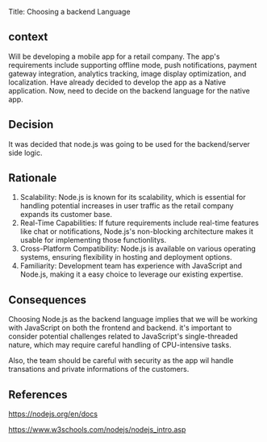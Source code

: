 Title: Choosing a backend Language

## context 

Will be developing a mobile app for a retail company. The app's requirements include supporting offline mode, push notifications, payment gateway integration, analytics tracking, image display optimization, and localization. 
 Have already decided to develop the app as a Native application. Now, need to decide on the backend language for the native app.


 ## Decision 

 It was decided that node.js was going to be used for the backend/server side logic.


 ## Rationale

1. Scalability: Node.js is known for its scalability, which is essential for handling potential increases in user traffic as the retail company expands its customer base.
2. Real-Time Capabilities: If future requirements include real-time features like chat or notifications, Node.js's non-blocking architecture makes it usable for implementing those functionlitys.
3. Cross-Platform Compatibility: Node.js is available on various operating systems, ensuring flexibility in hosting and deployment options.
4. Familiarity: Development team has experience with JavaScript and Node.js, making it a easy choice to leverage our existing expertise.

## Consequences

Choosing Node.js as the backend language implies that we will be working with JavaScript on both the frontend and backend. it's important to consider potential challenges related to JavaScript's single-threaded nature,
which may require careful handling of CPU-intensive tasks.

Also, the team should be careful with security as the app wil handle transations and private informations of the customers.

## References 

https://nodejs.org/en/docs

https://www.w3schools.com/nodejs/nodejs_intro.asp


 

 
